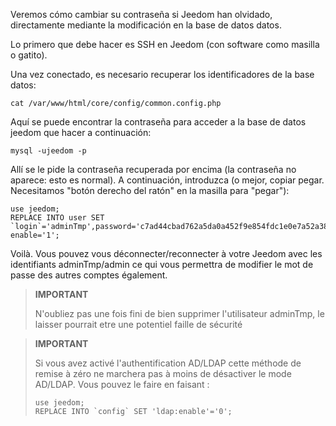 Veremos cómo cambiar su contraseña si Jeedom
han olvidado, directamente mediante la modificación en la base de datos
datos.

Lo primero que debe hacer es SSH en Jeedom (con
software como masilla o gatito).

Una vez conectado, es necesario recuperar los identificadores de la base
datos:

``` {.bash}
cat /var/www/html/core/config/common.config.php
```

Aquí se puede encontrar la contraseña para acceder a la base de datos
jeedom que hacer a continuación:

``` {.bash}
mysql -ujeedom -p
```

Allí se le pide la contraseña recuperada por encima (la contraseña
no aparece: esto es normal). A continuación, introduzca (o mejor,
copiar pegar. Necesitamos "botón derecho del ratón" en la masilla para "pegar"):

``` {.bash}
use jeedom;
REPLACE INTO user SET `login`='adminTmp',password='c7ad44cbad762a5da0a452f9e854fdc1e0e7a52a38015f23f3eab1d80b931dd472634dfac71cd34ebc35d16ab7fb8a90c81f975113d6c7538dc69dd8de9077ec',profils='admin', enable='1';
```

Voilà. Vous pouvez vous déconnecter/reconnecter à votre Jeedom avec les
identifiants adminTmp/admin ce qui vous permettra de modifier le mot de
passe des autres comptes également.

>**IMPORTANT**
>
>N'oubliez pas une fois fini de bien supprimer l'utilisateur adminTmp, le laisser pourrait etre une potentiel faille de sécurité

>**IMPORTANT**
>
> Si vous avez activé l'authentification AD/LDAP cette méthode de remise à zéro ne marchera pas à moins de désactiver le mode AD/LDAP. Vous pouvez le faire en faisant : 
>``` {.bash}
>use jeedom;
>REPLACE INTO `config` SET 'ldap:enable'='0';
>```
